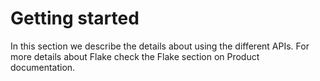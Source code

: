 # Getting started
In this section we describe the details about using the different APIs. 
For more details about Flake check the Flake section on Product documentation. 
